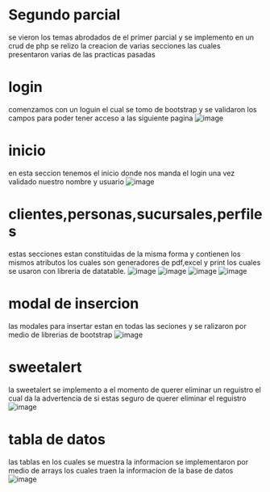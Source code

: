 # Segundo parcial
se vieron los temas abrodados de el primer parcial y se implemento en un crud de php 
se relizo la creacion de varias secciones las cuales presentaron varias de las practicas pasadas

# login
comenzamos con un loguin el cual se tomo de bootstrap y se validaron los campos para poder tener acceso a las siguiente pagina
![image](https://github.com/LuisMortiz/Proyecto_Primer_Parcial/assets/159592203/02fc0ff3-f536-49c0-9f34-933fd0f88872)

# inicio 
en esta seccion tenemos el inicio donde nos manda el login una vez validado nuestro nombre y usuario
![image](https://github.com/LuisMortiz/Proyecto_Primer_Parcial/assets/159592203/881f7860-7929-4d99-b259-f642b1cde5ec)
# clientes,personas,sucursales,perfiles
estas secciones estan constituidas de la misma forma y contienen los mismos atributos los cuales son generadores de pdf,excel y  print los cuales se usaron con libreria de datatable.
![image](https://github.com/LuisMortiz/Proyecto_Primer_Parcial/assets/159592203/8d334b52-2d16-41df-b253-ee875d6ce7ad)
![image](https://github.com/LuisMortiz/Proyecto_Primer_Parcial/assets/159592203/67cbf14c-4721-4eb9-9b3d-6f591b57819e)
![image](https://github.com/LuisMortiz/Proyecto_Primer_Parcial/assets/159592203/b257d475-c916-42d0-bb8d-85b37e8e4da9)
![image](https://github.com/LuisMortiz/Proyecto_Primer_Parcial/assets/159592203/472011cd-24c7-45a5-aa47-1d405f015774)

# modal de insercion
las modales para insertar estan en todas las seciones y se ralizaron por medio de librerias de bootstrap
![image](https://github.com/LuisMortiz/Proyecto_Primer_Parcial/assets/159592203/21c60a64-9bb4-43a9-90b5-2cd1e5ddcf80)

# sweetalert
la sweetalert se implemento a el momento de querer eliminar un reguistro el cual da la advertencia de si estas seguro de querer eliminar el reguistro 
![image](https://github.com/LuisMortiz/Proyecto_Primer_Parcial/assets/159592203/a352bb38-90a0-4631-875a-6fbfc1090ca5)

# tabla de datos
las tablas en los cuales se muestra la informacion se implementaron por medio de arrays los cuales traen la informacion de la base de datos
![image](https://github.com/LuisMortiz/Proyecto_Primer_Parcial/assets/159592203/f3c0f2ca-3859-4379-ae0b-8887400ba2bc)











